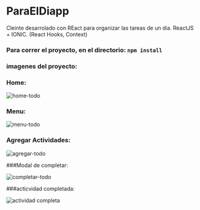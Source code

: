 # ParaElDiapp
Cleinte desarrolado con REact para organizar las tareas de un dia. ReactJS + IONIC. (React Hooks, Context)

### Para correr el proyecto, en el directorio: `npm install`

### imagenes del proyecto:

### Home:

![home-todo](https://user-images.githubusercontent.com/28552535/111050687-dca28d00-842c-11eb-94de-c8df397267a7.JPG)

### Menu:

![menu-todo](https://user-images.githubusercontent.com/28552535/111050697-e6c48b80-842c-11eb-840e-845f9854c584.JPG)

### Agregar Actividades:

![agregar-todo](https://user-images.githubusercontent.com/28552535/111050711-f7750180-842c-11eb-9b11-6a7d2874430a.JPG)

###Modal de completar:

![completar-todo](https://user-images.githubusercontent.com/28552535/111050718-0065d300-842d-11eb-8e3b-bab35f4faba5.JPG)

###acticvidad completada:

![actividad completa](https://user-images.githubusercontent.com/28552535/111050723-11164900-842d-11eb-809d-c365590d34a4.JPG)
